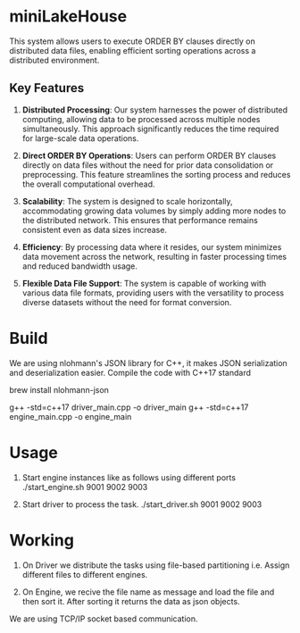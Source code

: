 # miniLakeHouse
This system allows users to execute ORDER BY clauses directly on distributed data files, enabling efficient sorting operations across a distributed environment.


## Key Features

1. **Distributed Processing**: Our system harnesses the power of distributed computing, allowing data to be processed across multiple nodes simultaneously. This approach significantly reduces the time required for large-scale data operations.

2. **Direct ORDER BY Operations**: Users can perform ORDER BY clauses directly on data files without the need for prior data consolidation or preprocessing. This feature streamlines the sorting process and reduces the overall computational overhead.

3. **Scalability**: The system is designed to scale horizontally, accommodating growing data volumes by simply adding more nodes to the distributed network. This ensures that performance remains consistent even as data sizes increase.

4. **Efficiency**: By processing data where it resides, our system minimizes data movement across the network, resulting in faster processing times and reduced bandwidth usage.

5. **Flexible Data File Support**: The system is capable of working with various data file formats, providing users with the versatility to process diverse datasets without the need for format conversion.


# Build

We are using nlohmann's JSON library for C++, it makes JSON serialization and deserialization easier. Compile the code with C++17 standard

brew install nlohmann-json

g++ -std=c++17 driver_main.cpp -o driver_main
g++ -std=c++17 engine_main.cpp -o engine_main


# Usage

1. Start engine instances like as follows using different ports
./start_engine.sh 9001 9002 9003

2. Start driver to process the task.
./start_driver.sh 9001 9002 9003


# Working

1. On Driver we distribute the tasks using file-based partitioning i.e. Assign different files to different engines. 

2. On Engine, we recive the file name as message and load the file and then sort it.
After sorting it returns the data as json objects. 

We are using TCP/IP socket based communication.

